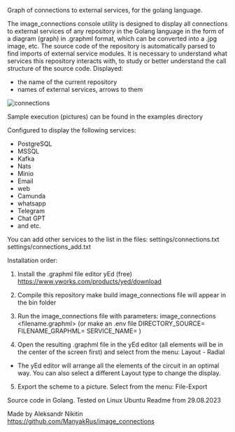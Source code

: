 Graph of connections to external services, for the golang language.

The image_connections console utility is designed to display all connections to external services of any repository in the Golang language
in the form of a diagram (graph) in .graphml format, which can be converted into a .jpg image, etc.
The source code of the repository is automatically parsed to find imports of external service modules.
It is necessary to understand what services this repository interacts with,
to study or better understand the call structure of the source code.
Displayed:
- the name of the current repository
- names of external services, arrows to them

![connections](https://github.com/ManyakRus/image_connections/assets/30662875/1126e873-ddf6-4b3a-ae48-6a8974f6c257)


Sample execution (pictures) can be found in the examples directory

Configured to display the following services:
- PostgreSQL
- MSSQL
- Kafka
- Nats
- Minio
- Email
- web
- Camunda
- whatsapp
- Telegram
- Chat GPT
- and etc.

You can add other services to the list in the files:
settings/connections.txt
settings/connections_add.txt

Installation order:
1. Install the .graphml file editor yEd (free)
https://www.yworks.com/products/yed/download

2. Compile this repository
make build
image_connections file will appear in the bin folder

3. Run the image_connections file with parameters:
image_connections <your repository directory> <filename.graphml> <your repository name>
(or make an .env file
DIRECTORY_SOURCE=
FILENAME_GRAPHML=
SERVICE_NAME=
)

4. Open the resulting .graphml file in the yEd editor
(all elements will be in the center of the screen first)
and select from the menu:
Layout - Radial
- The yEd editor will arrange all the elements of the circuit in an optimal way.
You can also select a different Layout type to change the display.

5. Export the scheme to a picture.
Select from the menu:
File-Export


Source code in Golang.
Tested on Linux Ubuntu
Readme from 29.08.2023

Made by Aleksandr Nikitin
https://github.com/ManyakRus/image_connections
